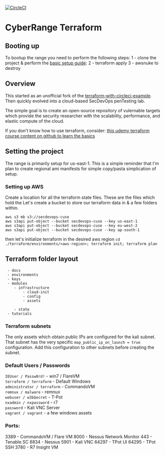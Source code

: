 <!--Development - [![CircleCI](https://circleci.com/gh/cappetta/cyberRange/tree/development.svg?style=svg)](https://circleci.com/gh/cappetta/cyberRange/tree/development)  -->

<!--Stage - [![CircleCI](https://circleci.com/gh/cappetta/cyberRange/tree/stage.svg?style=svg)](https://circleci.com/gh/cappetta/cyberRange/tree/stage)-->

[![CircleCI](https://circleci.com/gh/cappetta/cyberRange/tree/master.svg?style=svg)](https://circleci.com/gh/cappetta/cyberRange/tree/master)


# CyberRange Terraform 

## Booting up
To bootup the range you need to perform the following steps:
1 - clone the project & perform the [basic setup guide]():
2 - terraform apply
3 - awsnuke to destroy


##  Overview 
This started as an unofficial fork of the [terraform-with-circleci-example](https://github.com/fedekau/terraform-with-circleci-example).  Then quickly evolved into a cloud-based SecDevOps penTesting lab.

The simple goal is to create an open-source repository of vulernable targets which 
provide the security researcher with the scalability, performance, and 
elastic compute of the cloud.

If you don't know how to use terraform, consider: [this udemy terraform course content on github to learn the basics](https://github.com/wardviaene/terraform-course)


## Setting the project
The range is primarily setup for us-east-1.  This is a simple reminder that I'm plan to 
create regional ami manifests for simple copy/pasta simplication of setup. 

### Setting up AWS

Create a location for all the terraform state files.  These are the files which
hold the 
Let's create a bucket to store our terraform data in & a few folders within.

```
aws s3 mb s3://secdevops-cuse
aws s3api put-object --bucket secdevops-cuse --key us-east-1
aws s3api put-object --bucket secdevops-cuse --key eu-west-2
aws s3api put-object --bucket secdevops-cuse --key ap-south-1
```

then let's initialize terraform in the desired aws region 
`cd ./terraform/environments/<aws-region>; terraform init; terraform plan`



## Terraform folder layout
```
 - docs
 - environments
 - keys
 - modules
    - infrastructure
        - cloud-init
        - config
        - assets
        
    - state
 - tutorials            
```

### Terraform subnets

The only assets which obtain public IPs are configured for the kali subnet.  That subnet has the very 
specific `map_public_ip_on_launch = true` configuration.  Add this configuration to other subnets before
creating the subnet.
  
### Default Users / Passwords
`IEUser / Passw0rd!` - win7 / FlareVM
<br/>
`terraform / terraform` - Default Windows
<br/>
`administrator / terraform` - CommandoVM
</br>
`remnux / malware` - remnux
</br>
`webuser / w3b$ecret` - T-Pot
<br/>
`nxadmin / nxpassword` - r7
<br/>
`password` - Kali VNC Server
<br/>
`vagrant / vagrant` - a few windows assets

### Ports:
3389 - CommandoVM  / Flare VM
8000 - Nessus Network Monitor
443 - Tenable.SC
8834 - Nessus
5901 - Kali VNC
64297 - TPot UI
64295 - TPot SSH
3780 - R7 Insight VM
